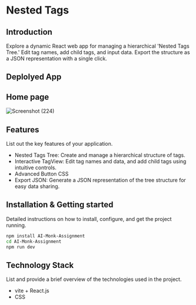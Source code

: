 # Nested Tags

## Introduction
Explore a dynamic React web app for managing a hierarchical 'Nested Tags Tree.' Edit tag names, add child tags, and input data. Export the structure as a JSON representation with a single click. 

## Deplolyed App


## Home page
![Screenshot (224)](https://github.com/rahulyadav826870/AI-Monk-Assignment/assets/103634544/6fc05d81-b1a0-4ba9-9685-3ddb15b086f8)

## Features
List out the key features of your application.

- Nested Tags Tree: Create and manage a hierarchical structure of tags.
- Interactive TagView: Edit tag names and data, and add child tags using intuitive controls.
- Advanced Button CSS
- Export JSON: Generate a JSON representation of the tree structure for easy data sharing.


## Installation & Getting started
Detailed instructions on how to install, configure, and get the project running.

```bash
npm install AI-Monk-Assignment
cd AI-Monk-Assignment
npm run dev
```

## Technology Stack
List and provide a brief overview of the technologies used in the project.

- vite + React.js
- CSS
